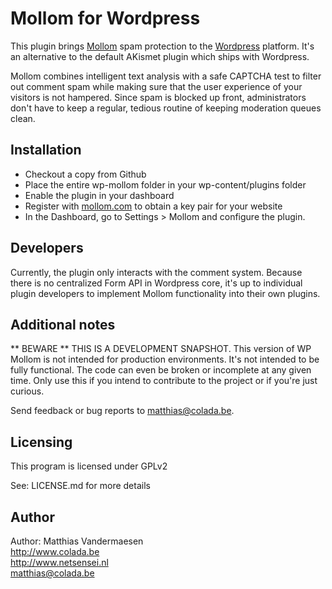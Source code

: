 Mollom for Wordpress
====================

This plugin brings [Mollom](http://www.mollom.com) spam protection to the 
[Wordpress](http://www.wordpress.org) platform. It's an alternative to the default
AKismet plugin which ships with Wordpress.

Mollom combines intelligent text analysis with a safe CAPTCHA test to filter out
comment spam while making sure that the user experience of your visitors is not hampered.
Since spam is blocked up front, administrators don't have to keep a regular, tedious routine
of keeping moderation queues clean.

Installation
------------

* Checkout a copy from Github
* Place the entire wp-mollom folder in your wp-content/plugins folder
* Enable the plugin in your dashboard
* Register with [mollom.com](http://www.mollom.com) to obtain a key pair for your website
* In the Dashboard, go to Settings > Mollom and configure the plugin.

Developers
----------

Currently, the plugin only interacts with the comment system. Because there is no centralized
Form API in Wordpress core, it's up to individual plugin developers to implement Mollom
functionality into their own plugins.

Additional notes
----------------

** BEWARE ** THIS IS A DEVELOPMENT SNAPSHOT.
This version of WP Mollom is not intended for production environments. It's not intended to be
fully functional. The code can even be broken or incomplete at any given time. Only use this
if you intend to contribute to the project or if you're just curious.

Send feedback or bug reports to matthias@colada.be.

Licensing
---------
This program is licensed under GPLv2

See: LICENSE.md for more details

Author
------
Author: Matthias Vandermaesen  
http://www.colada.be  
http://www.netsensei.nl  
matthias@colada.be  
